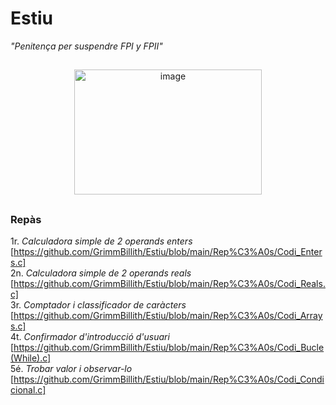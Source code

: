 # Estiu
*"Penitença per suspendre FPI y FPII"*   
##    
<p align="center">   
  <img width="300" height="200" alt="image" src="https://github.com/user-attachments/assets/ee3ce175-e55b-475d-8ac1-88bb8c12861a" />     
       
</p>    

##    

### Repàs

1r. *Calculadora simple de 2 operands enters* [https://github.com/GrimmBillith/Estiu/blob/main/Rep%C3%A0s/Codi_Enters.c]     
2n. *Calculadora simple de 2 operands reals* [https://github.com/GrimmBillith/Estiu/blob/main/Rep%C3%A0s/Codi_Reals.c]      
3r. *Comptador i classificador de caràcters* [https://github.com/GrimmBillith/Estiu/blob/main/Rep%C3%A0s/Codi_Arrays.c]      
4t. *Confirmador d'introducció d'usuari* [https://github.com/GrimmBillith/Estiu/blob/main/Rep%C3%A0s/Codi_Bucle(While).c]       
5é. *Trobar valor i observar-lo* [https://github.com/GrimmBillith/Estiu/blob/main/Rep%C3%A0s/Codi_Condicional.c]       

